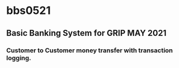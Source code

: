 # bbs0521
## Basic Banking System for GRIP MAY 2021
### Customer to Customer money transfer with transaction logging.
